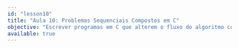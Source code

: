 ```yaml
---
id: "lesson10"
title: "Aula 10: Problemas Sequenciais Compostos em C"
objective: "Escrever programas em C que alterem o fluxo do algoritmo com base em condições booleanas, utilizando if e else para decisões simples e compostas."
available: true
---
```


<script setup lang="ts">
import LessonRenderer from '@/components/lesson/LessonRenderer.vue';
import lessonData from './lesson10.json';
</script>

<LessonRenderer :data="lessonData" />
